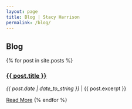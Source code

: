 ```yaml
---
layout: page
title: Blog | Stacy Harrison
permalink: /blog/
---
```


<h2>Blog</h2>
{% for post in site.posts %}
  <h3><a href="{{ post.url }}">{{ post.title }}</a></h3>
  <p><em>{{ post.date | date_to_string }}</em> | {{ post.excerpt }}</p>
  <a href="{{ post.url }}" class="btn btn-default">Read More</a>
{% endfor %}
